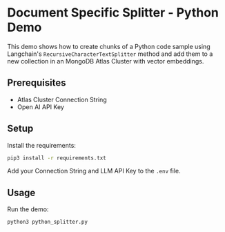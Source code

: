 # Document Specific Splitter - Python Demo

This demo shows how to create chunks of a Python code sample using Langchain's `RecursiveCharacterTextSplitter` method and add them to a new collection in an MongoDB Atlas Cluster with vector embeddings. 

## Prerequisites

- Atlas Cluster Connection String
- Open AI API Key

## Setup

Install the requirements:

```bash
pip3 install -r requirements.txt
```

Add your Connection String and LLM API Key to the `.env` file.


## Usage

Run the demo:

```bash
python3 python_splitter.py
```